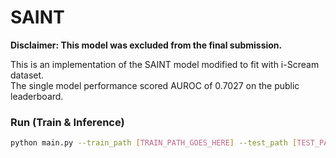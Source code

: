 # SAINT

**Disclaimer: This model was excluded from the final submission.**

This is an implementation of the SAINT model modified to fit with i-Scream dataset.  
The single model performance scored AUROC of 0.7027 on the public leaderboard.  

### Run (Train & Inference)
```bash
python main.py --train_path [TRAIN_PATH_GOES_HERE] --test_path [TEST_PATH_GOES_HERE] --submission_path [SUBMISSION_PATH_GOES_HERE] --submission_out_path [OUTPUT_PATH_GOES_HERE]
```
